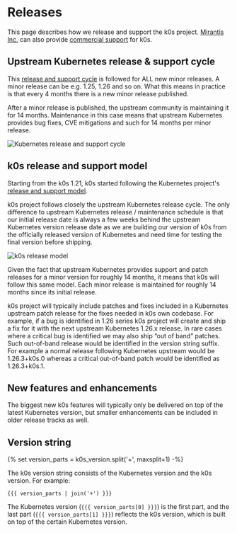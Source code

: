 # Releases

This page describes how we release and support the k0s project. [Mirantis Inc.](https://mirantis.com) can also provide [commercial support](commercial-support.md) for k0s.

## Upstream Kubernetes release & support cycle

This [release and support cycle](https://kubernetes.io/releases/) is followed for ALL new minor releases. A minor release can be e.g. 1.25, 1.26 and so on. What this means in practice is that every 4 months there is a new minor release published.

After a minor release is published, the upstream community is maintaining it for 14 months. Maintenance in this case means that upstream Kubernetes provides bug fixes, CVE mitigations and such for 14 months per minor release.

![Kubernetes release and support cycle](img/k8s_release_cycle.png)

## k0s release and support model

Starting from the k0s 1.21, k0s started following the Kubernetes project's [release and support model](https://kubernetes.io/releases/).

k0s project follows closely the upstream Kubernetes release cycle. The only difference to upstream Kubernetes release / maintenance schedule is that our initial release date is always a few weeks behind the upstream Kubernetes version release date as we are building our version of k0s from the officially released version of Kubernetes and need time for testing the final version before shipping.

![k0s release model](img/k0s_releases.png)

Given the fact that upstream Kubernetes provides support and patch releases for a minor version for roughly 14 months, it means that k0s will follow this same model. Each minor release is maintained for roughly 14 months since its initial release.

k0s project will typically include patches and fixes included in a Kubernetes upstream patch release for the fixes needed in k0s own codebase. For example, if a bug is identified in 1.26 series k0s project will create and ship a fix for it with the next upstream Kubernetes 1.26.x release. In rare cases where a critical bug is identified we may also ship “out of band” patches. Such out-of-band release would be identified in the version string suffix. For example a normal release following Kubernetes upstream would be 1.26.3+k0s.0 whereas a critical out-of-band patch would be identified as 1.26.3+k0s.1.

## New features and enhancements

The biggest new k0s features will typically only be delivered on top of the latest Kubernetes version, but smaller enhancements can be included in older release tracks as well.

## Version string

{% set version_parts = k0s_version.split('+', maxsplit=1) -%}

The k0s version string consists of the Kubernetes version and the k0s version. For example:

```text
{{{ version_parts | join('+') }}}
```

The Kubernetes version (`{{{ version_parts[0] }}}`) is the first part, and the
last part (`{{{ version_parts[1] }}}`) reflects the k0s version, which is built
on top of the certain Kubernetes version.
